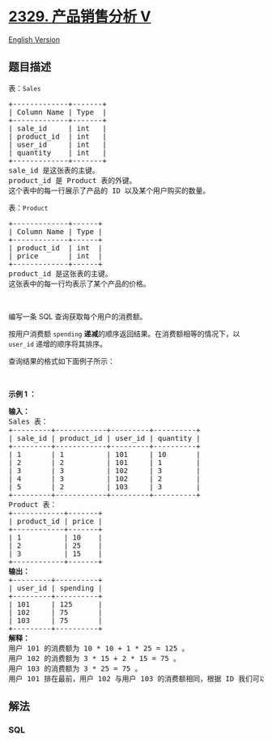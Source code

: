 # [2329. 产品销售分析 Ⅴ](https://leetcode.cn/problems/product-sales-analysis-v)

[English Version](/solution/2300-2399/2329.Product%20Sales%20Analysis%20V/README_EN.md)

## 题目描述

<p>表：<code>Sales</code></p>

<pre>
+-------------+-------+
| Column Name | Type  |
+-------------+-------+
| sale_id     | int   |
| product_id  | int   |
| user_id     | int   |
| quantity    | int   |
+-------------+-------+
sale_id 是这张表的主键。
product_id 是 Product 表的外键。
这个表中的每一行展示了产品的 ID 以及某个用户购买的数量。 
</pre>

<p>表：<code>Product</code></p>

<pre>
+-------------+------+
| Column Name | Type |
+-------------+------+
| product_id  | int  |
| price       | int  |
+-------------+------+
product_id 是这张表的主键。
这张表中的每一行均表示了某个产品的价格。
</pre>

<p>&nbsp;</p>

<p>编写一条 SQL 查询获取每个用户的消费额。</p>

<p>按用户消费额 <code>spending</code> <strong>递减</strong>的顺序返回结果。在消费额相等的情况下，以 <code>user_id</code> 递增的顺序将其排序。</p>

<p>查询结果的格式如下面例子所示：</p>

<p>&nbsp;</p>

<p><strong>示例 1 ：</strong></p>

<pre>
<strong>输入：</strong>
Sales 表：
+---------+------------+---------+----------+
| sale_id | product_id | user_id | quantity |
+---------+------------+---------+----------+
| 1       | 1          | 101     | 10       |
| 2       | 2          | 101     | 1        |
| 3       | 3          | 102     | 3        |
| 4       | 3          | 102     | 2        |
| 5       | 2          | 103     | 3        |
+---------+------------+---------+----------+
Product 表：
+------------+-------+
| product_id | price |
+------------+-------+
| 1          | 10    |
| 2          | 25    |
| 3          | 15    |
+------------+-------+
<strong>输出：</strong>
+---------+----------+
| user_id | spending |
+---------+----------+
| 101     | 125      |
| 102     | 75       |
| 103     | 75       |
+---------+----------+
<strong>解释：</strong>
用户 101 的消费额为 10 * 10 + 1 * 25 = 125 。
用户 102 的消费额为 3 * 15 + 2 * 15 = 75 。
用户 103 的消费额为 3 * 25 = 75 。
用户 101 排在最前，用户 102 与用户 103 的消费额相同，根据 ID 我们可以进一步确认排名，所以用户 102 排在 103 前面。
</pre>

## 解法

### **SQL**

```sql

```
